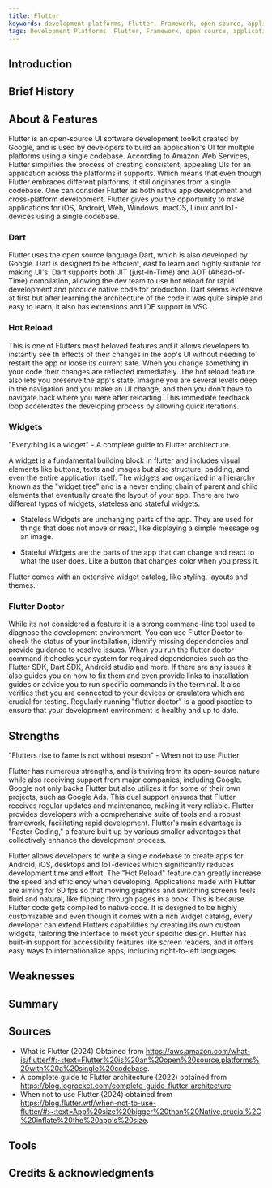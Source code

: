 ```yaml
---
title: Flutter
keywords: development platforms, Flutter, Framework, open source, applications
tags: Development Platforms, Flutter, Framework, open source, applications
---
```


## Introduction

## Brief History

## About & Features

Flutter is an open-source UI software development toolkit created by Google, and is used by developers to build an application's UI for multiple platforms using a single codebase. According to Amazon Web Services, Flutter simplifies the process of creating consistent, appealing UIs for an application across the platforms it supports. Which means that even though Flutter embraces different platforms, it still originates from a single codebase. One can consider Flutter as both native app development and cross-platform development. Flutter gives you the opportunity to make applications for iOS, Android, Web, Windows, macOS, Linux and IoT-devices using a single codebase.

### Dart

Flutter uses the open source language Dart, which is also developed by Google. Dart is designed to be efficient, east to learn and highly suitable for making UI's. Dart supports both JIT (just-In-Time) and AOT (Ahead-of-Time) compilation, allowing the dev team to use hot reload for rapid development and produce native code for production. Dart seems extensive at first but after learning the architecture of the code it was quite simple and easy to learn, it also has extensions and IDE support in VSC.

### Hot Reload

This is one of Flutters most beloved features and it allows developers to instantly see th effects of their changes in the app's UI without needing to restart the app or loose its current sate. When you change something in your code their changes are reflected immediately. The hot reload feature also lets you preserve the app's state. Imagine you are several levels deep in the navigation and you make an UI change, and then you don't have to navigate back where you were after reloading. This immediate feedback loop accelerates the developing process by allowing quick iterations.

### Widgets

"Everything is a widget" - A complete guide to Flutter architecture.

A widget is a fundamental building block in flutter and includes visual elements like buttons, texts and images but also structure, padding, and even the entire application itself. The widgets are organized in a hierarchy known as the "widget tree" and is a never ending chain of parent and child elements that eventually create the layout of your app. There are two different types of widgets, stateless and stateful widgets.

- Stateless Widgets are unchanging parts of the app. They are used for things that does not move or react, like displaying a simple message og an image.

- Stateful Widgets are the parts of the app that can change and react to what the user does. Like a button that changes color when you press it.

Flutter comes with an extensive widget catalog, like styling, layouts and themes.

### Flutter Doctor

While its not considered a feature it is a strong command-line tool used to diagnose the development environment. You can use Flutter Doctor to check the status of your installation, identify missing dependencies and provide guidance to resolve issues. When you run the flutter doctor command it checks your system for required dependencies such as the Flutter SDK, Dart SDK, Android studio and more. If there are any issues it also guides you on how to fix them and even provide links to installation guides or advice you to run specific commands in the terminal. It also verifies that you are connected to your devices or emulators which are crucial for testing. Regularly running "flutter doctor" is a good practice to ensure that your development environment is healthy and up to date.

## Strengths

"Flutters rise to fame is not without reason" - When not to use Flutter

Flutter has numerous strengths, and is thriving from its open-source nature while also receiving support from major companies, including Google. Google not only backs Flutter but also utilizes it for some of their own projects, such as Google Ads. This dual support ensures that Flutter receives regular updates and maintenance, making it very reliable. Flutter provides developers with a comprehensive suite of tools and a robust framework, facilitating rapid development. Flutter's main advantage is "Faster Coding," a feature built up by various smaller advantages that collectively enhance the development process.

Flutter allows developers to write a single codebase to create apps for Android, iOS, desktops and IoT-devices which significantly reduces development time and effort. The "Hot Reload" feature can greatly increase the speed and efficiency when developing. Applications made with Flutter are aiming for 60 fps so that moving graphics and switching screens feels fluid and natural, like flipping through pages in a book. This is because Flutter code gets compiled to native code. It is designed to be highly customizable and even though it comes with a rich widget catalog, every developer can extend Flutters capabilities by creating its own custom widgets, tailoring the interface to meet your specific design. Flutter has built-in support for accessibility features like screen readers, and it offers easy ways to internationalize apps, including right-to-left languages.

## Weaknesses

## Summary

## Sources

- What is Flutter (2024) Obtained from https://aws.amazon.com/what-is/flutter/#:~:text=Flutter%20is%20an%20open%20source,platforms%20with%20a%20single%20codebase.
- A complete guide to Flutter architecture (2022) obtained from https://blog.logrocket.com/complete-guide-flutter-architecture
- When not to use Flutter (2024) obtained from https://blog.flutter.wtf/when-not-to-use-flutter/#:~:text=App%20size%20bigger%20than%20Native,crucial%2C%20inflate%20the%20app's%20size.

## Tools

## Credits & acknowledgments
